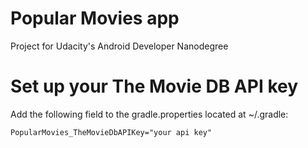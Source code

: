 # Popular Movies app

Project for Udacity's Android Developer Nanodegree

# Set up your The Movie DB API key

Add the following field to the gradle.properties located at ~/.gradle:

    PopularMovies_TheMovieDbAPIKey="your api key"
